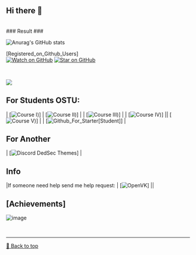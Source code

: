 ## Hi there 👋 ##
<br>
### Result ###



![Anurag's GitHub stats](https://github-readme-stats.vercel.app/api?username=RobertoGol&show_icons=true&theme=chartreuse-dark)

[Registered_on_Github_Users]<br>
[![Watch on GitHub](https://img.shields.io/github/watchers/jonsn0w/hyde.svg?style=social)](https://github.com/jonsn0w/Hyde/watchers)
[![Star on GitHub](https://img.shields.io/github/stars/jonsn0w/hyde.svg?style=social)](https://github.com/jonsn0w/hyde/stargazers)

<br>

 ![](https://komarev.com/ghpvc/?username=your-github-RobertoGol&abbreviated=true)




##  For Students OSTU:  ##
| [![Course I](https://github.com/RobertoGol/1Course-))]  | [![Course II](https://github.com/RobertoGol/2Course-))]  |
| [![Course III](https://github.com/RobertoGol/3Course-))]  |
| [![Course IV](https://github.com/RobertoGol/4Course-))] || [![Course V](https://github.com/RobertoGol/5Course-))]  |
| [![Github_For_Starter[Student]](https://github.com/RobertoGol/Github_For_Starter-Student.git)]  |
##  For Another  ##
| [![Discord DedSec Themes](https://github.com/RobertoGol/Dedsec_Discord_Theme)]  |
## Info ##
|If someone need help send me help request: | [![OpenVK](https://ovk.to/id25282)] ||
 <!--
**RobertoGol/RobertoGol** is a ✨ _special_ ✨ repository because its `README.md` (this file) appears on your GitHub profile.

Here are some ideas to get you started:

- 🔭 I’m currently working on ...
- 🌱 I’m currently learning ...
- 👯 I’m looking to collaborate on ...
- 🤔 I’m looking for help with ...
- 💬 Ask me about ...
- 📫 How to reach me: ...
- 😄 Pronouns: ...
- ⚡ Fun fact: ...
-->
## [Achievements] ##
<p align="left"> <img height="auto" src="https://github-profile-trophy.vercel.app/?username=RobertoGol&theme=darkhub&column=3&no-frame=true&no-bg=false&margin-w=19&margin-h=19" alt="image" /> </p>

<br><hr>
[🔼 Back to top](#Result)

